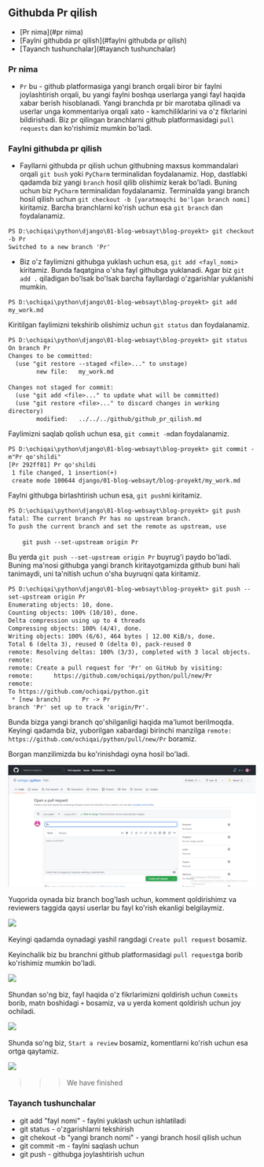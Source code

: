 ## Githubda Pr qilish

* [Pr nima](#pr nima)
* [Faylni githubda pr qilish](#faylni githubda pr qilish)
* [Tayanch tushunchalar](#tayanch tushunchalar)


### Pr nima

* `Pr` bu - github platformasiga yangi branch orqali biror bir faylni joylashtirish orqali, bu yangi faylni 
boshqa userlarga yangi fayl haqida xabar berish hisoblanadi. Yangi branchda pr bir marotaba qilinadi va 
userlar unga kommentariya orqali xato - kamchiliklarini va o'z fikrlarini bildirishadi. Biz pr qilingan branchlarni
github platformasidagi `pull requests` dan ko'rishimiz mumkin bo'ladi. 

### Faylni githubda pr qilish

* Fayllarni githubda pr qilish uchun githubning maxsus kommandalari orqali `git bush` yoki `PyCharm` terminalidan foydalanamiz.
Hop, dastlabki qadamda biz yangi `branch` hosil qilib olishimiz kerak bo'ladi. Buning uchun biz `PyCharm` terminalidan foydalanamiz. 
Terminalda yangi branch hosil qilish uchun `git checkout -b [yaratmoqchi bo'lgan branch nomi]` kiritamiz.
Barcha branchlarni ko'rish uchun esa `git branch` dan foydalanamiz.
```Console
PS D:\ochiqai\python\django\01-blog-websayt\blog-proyekt> git checkout -b Pr
Switched to a new branch 'Pr'
```
* Biz o'z faylimizni githubga yuklash uchun esa, `git add <fayl_nomi>` kiritamiz. Bunda faqatgina o'sha fayl
githubga yuklanadi. Agar biz `git add .` qiladigan bo'lsak bo'lsak barcha fayllardagi o'zgarishlar yuklanishi mumkin.
```Console
PS D:\ochiqai\python\django\01-blog-websayt\blog-proyekt> git add my_work.md
```
Kiritilgan faylimizni tekshirib olishimiz uchun `git status` dan foydalanamiz.
```Consule
PS D:\ochiqai\python\django\01-blog-websayt\blog-proyekt> git status
On branch Pr
Changes to be committed:
  (use "git restore --staged <file>..." to unstage)
        new file:   my_work.md

Changes not staged for commit:
  (use "git add <file>..." to update what will be committed)
  (use "git restore <file>..." to discard changes in working directory)
        modified:   ../../../github/github_pr_qilish.md
```
Faylimizni saqlab qolish uchun esa, `git commit -m`dan foydalanamiz. 

```Consule
PS D:\ochiqai\python\django\01-blog-websayt\blog-proyekt> git commit -m"Pr qo'shildi"
[Pr 292ff81] Pr qo'shildi
 1 file changed, 1 insertion(+)
 create mode 100644 django/01-blog-websayt/blog-proyekt/my_work.md
```
Faylni githubga birlashtirish uchun esa, `git push`ni kiritamiz.

```Consule
PS D:\ochiqai\python\django\01-blog-websayt\blog-proyekt> git push
fatal: The current branch Pr has no upstream branch.
To push the current branch and set the remote as upstream, use

    git push --set-upstream origin Pr

```

Bu yerda `git push --set-upstream origin Pr` buyrug'i paydo bo'ladi. Buning ma'nosi githubga yangi branch 
kiritayotgamizda github buni hali tanimaydi, uni ta'nitish uchun o'sha buyruqni qata kiritamiz.

```Consule
PS D:\ochiqai\python\django\01-blog-websayt\blog-proyekt> git push --set-upstream origin Pr
Enumerating objects: 10, done.
Counting objects: 100% (10/10), done.
Delta compression using up to 4 threads
Compressing objects: 100% (4/4), done.
Writing objects: 100% (6/6), 464 bytes | 12.00 KiB/s, done.
Total 6 (delta 3), reused 0 (delta 0), pack-reused 0
remote: Resolving deltas: 100% (3/3), completed with 3 local objects.
remote:
remote: Create a pull request for 'Pr' on GitHub by visiting:
remote:      https://github.com/ochiqai/python/pull/new/Pr
remote:
To https://github.com/ochiqai/python.git
 * [new branch]      Pr -> Pr
branch 'Pr' set up to track 'origin/Pr'.
```
Bunda bizga yangi branch qo'shilganligi haqida ma'lumot berilmoqda. Keyingi qadamda biz, yuborilgan xabardagi 
birinchi manzilga `remote:      https://github.com/ochiqai/python/pull/new/Pr` boramiz.

Borgan manzilimizda bu ko'rinishdagi oyna hosil bo'ladi.

<p>
    <img src=".\images\Pr.png">
</p>

Yuqorida oynada biz branch bog'lash uchun, komment qoldirishimz va reviewers taggida qaysi userlar bu fayl ko'rish ekanligi belgilaymiz.

<p>
    <img src="D:\ochiqai\python\github\images\Pr_1.png">
</p>

Keyingi qadamda oynadagi  yashil rangdagi `Create pull request` bosamiz.

Keyinchalik biz bu branchni github platformasidagi `pull request`ga borib ko'rishimiz mumkin bo'ladi.

<p>
    <img src="D:\ochiqai\python\github\images\Pr_2.png"> 
</p>

Shundan so'ng biz, fayl haqida o'z fikrlarimizni qoldirish uchun `Commits` borib, matn boshidagi `+` bosamiz, va u yerda 
koment qoldirish uchun joy ochiladi.

<p>
    <img src="D:\ochiqai\python\github\images\Pr_3.png">
</p>

Shunda so'ng biz, `Start a review` bosamiz, komentlarni ko'rish uchun esa ortga qaytamiz. 

<p>
    <img src="D:\ochiqai\python\github\images\Pr_4.png">
</p>

>>> We have finished

### Tayanch tushunchalar

<ul>
<li>git add "fayl nomi" - faylni yuklash uchun ishlatiladi</li>
<li>git status - o'zgarishlarni tekshirish</li>
<li>git chekout -b "yangi branch nomi" - yangi branch hosil qilish uchun</li>
<li>git commit -m - faylni saqlash uchun</li>
<li>git push - githubga joylashtirish uchun</li>
</ul>


